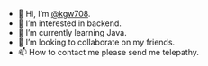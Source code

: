 - 👋 Hi, I’m [@kgw708](https://github.com/kgw708).
- 👀 I’m interested in backend.
- 🌱 I’m currently learning Java.
- 💞️ I’m looking to collaborate on my friends.
- 📫 How to contact me please send me telepathy.

<!---
kgw708/kgw708 is a ✨ special ✨ repository because its `README.md` (this file) appears on your GitHub profile.
You can click the Preview link to take a look at your changes.
--->
